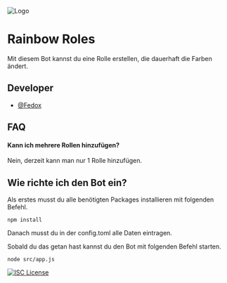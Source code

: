 
![Logo](https://preview.redd.it/sljefrzh4m681.png?width=640&crop=smart&auto=webp&s=6ac7366d1e0a65a79e3fbce343807f43fb2d885e)


# Rainbow Roles

Mit diesem Bot kannst du eine Rolle erstellen, die dauerhaft die Farben ändert.




## Developer

- [@Fedox](https://www.github.com/Fedox-die-Ente)


## FAQ

#### Kann ich mehrere Rollen hinzufügen?

Nein, derzeit kann man nur 1 Rolle hinzufügen.


## Wie richte ich den Bot ein?

Als erstes musst du alle benötigten Packages installieren mit folgenden Befehl.
```
npm install
```
Danach musst du in der config.toml alle Daten eintragen.

Sobald du das getan hast kannst du den Bot mit folgenden Befehl starten.
```
node src/app.js
```
[![ISC License](https://img.shields.io/badge/license-ISC-blue.svg?style=for-the-badge&logo=appveyor)](http://www.gnu.org/licenses/agpl-3.0)

